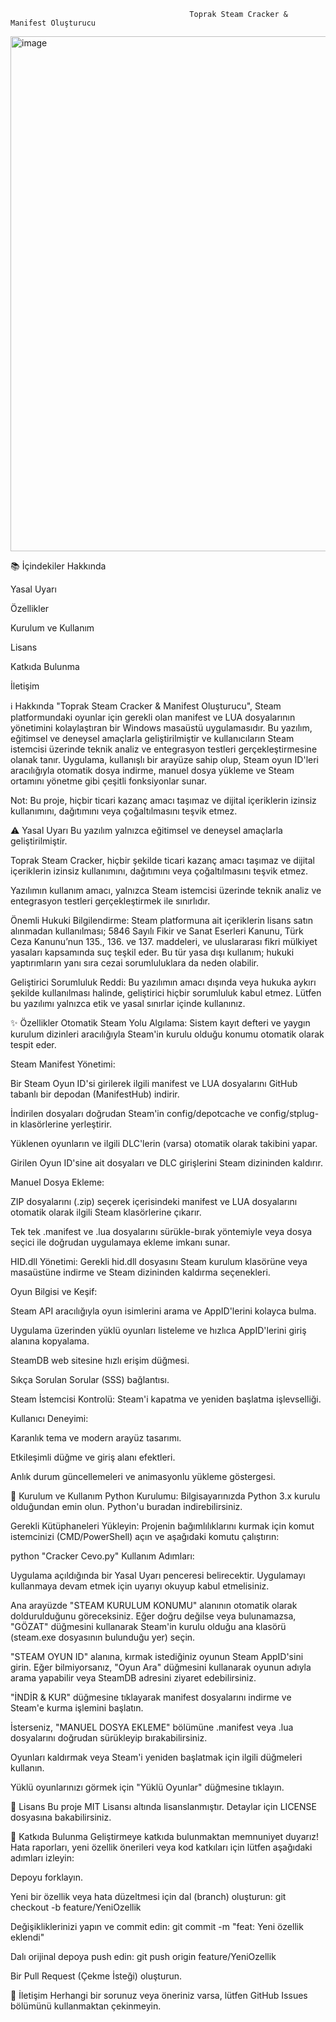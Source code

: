                                             Toprak Steam Cracker & Manifest Oluşturucu
                                                                                                                                   
                                                                                                                                   
                                                                                                                                   
                                                                                                                                   
<img width="792" height="824" alt="image" src="https://github.com/user-attachments/assets/8033ee05-efd6-42e9-9195-bcf0dba72708" />


📚 İçindekiler
Hakkında

Yasal Uyarı

Özellikler

Kurulum ve Kullanım

Lisans

Katkıda Bulunma

İletişim

ℹ️ Hakkında
"Toprak Steam Cracker & Manifest Oluşturucu", Steam platformundaki oyunlar için gerekli olan manifest ve LUA dosyalarının yönetimini kolaylaştıran bir Windows masaüstü uygulamasıdır. Bu yazılım, eğitimsel ve deneysel amaçlarla geliştirilmiştir ve kullanıcıların Steam istemcisi üzerinde teknik analiz ve entegrasyon testleri gerçekleştirmesine olanak tanır. Uygulama, kullanışlı bir arayüze sahip olup, Steam oyun ID'leri aracılığıyla otomatik dosya indirme, manuel dosya yükleme ve Steam ortamını yönetme gibi çeşitli fonksiyonlar sunar.

Not: Bu proje, hiçbir ticari kazanç amacı taşımaz ve dijital içeriklerin izinsiz kullanımını, dağıtımını veya çoğaltılmasını teşvik etmez.

⚠️ Yasal Uyarı
Bu yazılım yalnızca eğitimsel ve deneysel amaçlarla geliştirilmiştir.

Toprak Steam Cracker, hiçbir şekilde ticari kazanç amacı taşımaz ve dijital içeriklerin izinsiz kullanımını, dağıtımını veya çoğaltılmasını teşvik etmez.

Yazılımın kullanım amacı, yalnızca Steam istemcisi üzerinde teknik analiz ve entegrasyon testleri gerçekleştirmek ile sınırlıdır.

Önemli Hukuki Bilgilendirme: Steam platformuna ait içeriklerin lisans satın alınmadan kullanılması; 5846 Sayılı Fikir ve Sanat Eserleri Kanunu, Türk Ceza Kanunu’nun 135., 136. ve 137. maddeleri, ve uluslararası fikri mülkiyet yasaları kapsamında suç teşkil eder. Bu tür yasa dışı kullanım; hukuki yaptırımların yanı sıra cezai sorumluluklara da neden olabilir.

Geliştirici Sorumluluk Reddi: Bu yazılımın amacı dışında veya hukuka aykırı şekilde kullanılması halinde, geliştirici hiçbir sorumluluk kabul etmez. Lütfen bu yazılımı yalnızca etik ve yasal sınırlar içinde kullanınız.

✨ Özellikler
Otomatik Steam Yolu Algılama: Sistem kayıt defteri ve yaygın kurulum dizinleri aracılığıyla Steam'in kurulu olduğu konumu otomatik olarak tespit eder.

Steam Manifest Yönetimi:

Bir Steam Oyun ID'si girilerek ilgili manifest ve LUA dosyalarını GitHub tabanlı bir depodan (ManifestHub) indirir.

İndirilen dosyaları doğrudan Steam'in config/depotcache ve config/stplug-in klasörlerine yerleştirir.

Yüklenen oyunların ve ilgili DLC'lerin (varsa) otomatik olarak takibini yapar.

Girilen Oyun ID'sine ait dosyaları ve DLC girişlerini Steam dizininden kaldırır.

Manuel Dosya Ekleme:

ZIP dosyalarını (.zip) seçerek içerisindeki manifest ve LUA dosyalarını otomatik olarak ilgili Steam klasörlerine çıkarır.

Tek tek .manifest ve .lua dosyalarını sürükle-bırak yöntemiyle veya dosya seçici ile doğrudan uygulamaya ekleme imkanı sunar.

HID.dll Yönetimi: Gerekli hid.dll dosyasını Steam kurulum klasörüne veya masaüstüne indirme ve Steam dizininden kaldırma seçenekleri.

Oyun Bilgisi ve Keşif:

Steam API aracılığıyla oyun isimlerini arama ve AppID'lerini kolayca bulma.

Uygulama üzerinden yüklü oyunları listeleme ve hızlıca AppID'lerini giriş alanına kopyalama.

SteamDB web sitesine hızlı erişim düğmesi.

Sıkça Sorulan Sorular (SSS) bağlantısı.

Steam İstemcisi Kontrolü: Steam'i kapatma ve yeniden başlatma işlevselliği.

Kullanıcı Deneyimi:

Karanlık tema ve modern arayüz tasarımı.

Etkileşimli düğme ve giriş alanı efektleri.

Anlık durum güncellemeleri ve animasyonlu yükleme göstergesi.

🚀 Kurulum ve Kullanım
Python Kurulumu: Bilgisayarınızda Python 3.x kurulu olduğundan emin olun.
Python'u buradan indirebilirsiniz.

Gerekli Kütüphaneleri Yükleyin: Projenin bağımlılıklarını kurmak için komut istemcinizi (CMD/PowerShell) açın ve aşağıdaki komutu çalıştırın:



python "Cracker Cevo.py"
Kullanım Adımları:

Uygulama açıldığında bir Yasal Uyarı penceresi belirecektir. Uygulamayı kullanmaya devam etmek için uyarıyı okuyup kabul etmelisiniz.

Ana arayüzde "STEAM KURULUM KONUMU" alanının otomatik olarak doldurulduğunu göreceksiniz. Eğer doğru değilse veya bulunamazsa, "GÖZAT" düğmesini kullanarak Steam'in kurulu olduğu ana klasörü (steam.exe dosyasının bulunduğu yer) seçin.

"STEAM OYUN ID" alanına, kırmak istediğiniz oyunun Steam AppID'sini girin. Eğer bilmiyorsanız, "Oyun Ara" düğmesini kullanarak oyunun adıyla arama yapabilir veya SteamDB adresini ziyaret edebilirsiniz.

"İNDİR & KUR" düğmesine tıklayarak manifest dosyalarını indirme ve Steam'e kurma işlemini başlatın.

İsterseniz, "MANUEL DOSYA EKLEME" bölümüne .manifest veya .lua dosyalarını doğrudan sürükleyip bırakabilirsiniz.

Oyunları kaldırmak veya Steam'i yeniden başlatmak için ilgili düğmeleri kullanın.

Yüklü oyunlarınızı görmek için "Yüklü Oyunlar" düğmesine tıklayın.

📜 Lisans
Bu proje MIT Lisansı altında lisanslanmıştır. Detaylar için LICENSE dosyasına bakabilirsiniz.

🤝 Katkıda Bulunma
Geliştirmeye katkıda bulunmaktan memnuniyet duyarız! Hata raporları, yeni özellik önerileri veya kod katkıları için lütfen aşağıdaki adımları izleyin:

Depoyu forklayın.

Yeni bir özellik veya hata düzeltmesi için dal (branch) oluşturun: git checkout -b feature/YeniOzellik

Değişikliklerinizi yapın ve commit edin: git commit -m "feat: Yeni özellik eklendi"

Dalı orijinal depoya push edin: git push origin feature/YeniOzellik

Bir Pull Request (Çekme İsteği) oluşturun.

📧 İletişim
Herhangi bir sorunuz veya öneriniz varsa, lütfen GitHub Issues bölümünü kullanmaktan çekinmeyin.
